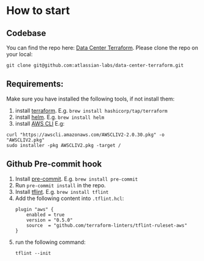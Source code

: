 # How to start

## Codebase
You can find the repo here: [Data Center Terraform](https://github.com/atlassian-labs/data-center-terraform).
Please clone the repo on your local:

```shell
git clone git@github.com:atlassian-labs/data-center-terraform.git
```

## Requirements:
Make sure you have installed the following tools, if not install them:
1. install [terraform](https://learn.hashicorp.com/tutorials/terraform/install-cli). E.g. `brew install hashicorp/tap/terraform`
2. install [helm](https://helm.sh/docs/intro/install/). E.g. `brew install helm`
3. install [AWS CLI](https://docs.aws.amazon.com/cli/latest/userguide/install-cliv2.html) E.g:
    
```shell
curl "https://awscli.amazonaws.com/AWSCLIV2-2.0.30.pkg" -o "AWSCLIV2.pkg"
sudo installer -pkg AWSCLIV2.pkg -target /
```

## Github Pre-commit hook
1. Install [pre-commit](https://pre-commit.com/). E.g. `brew install pre-commit`
2. Run `pre-commit install` in the repo.
3. Install [tflint](https://github.com/terraform-linters/tflint). E.g. `brew install tflint`
4. Add the following content into `.tflint.hcl`:
    ```hcl
    plugin "aws" {
        enabled = true
        version = "0.5.0"
        source  = "github.com/terraform-linters/tflint-ruleset-aws"
    }
    ```
5. run the following command:
    ```shell
    tflint --init
    ```